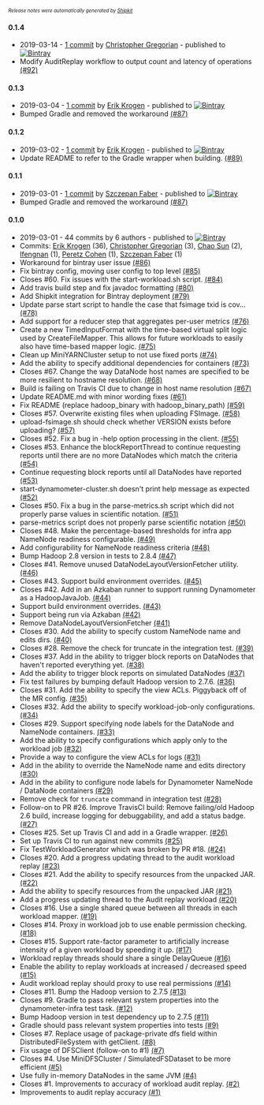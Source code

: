 <sup><sup>*Release notes were automatically generated by [Shipkit](http://shipkit.org/)*</sup></sup>

#### 0.1.4
 - 2019-03-14 - [1 commit](https://github.com/linkedin/dynamometer/compare/v0.1.3...v0.1.4) by [Christopher Gregorian](https://github.com/csgregorian) - published to [![Bintray](https://img.shields.io/badge/Bintray-0.1.4-green.svg)](https://bintray.com/linkedin/maven/dynamometer/0.1.4)
 - Modify AuditReplay workflow to output count and latency of operations [(#92)](https://github.com/linkedin/dynamometer/pull/92)

#### 0.1.3
 - 2019-03-04 - [1 commit](https://github.com/linkedin/dynamometer/compare/v0.1.2...v0.1.3) by [Erik Krogen](https://github.com/xkrogen) - published to [![Bintray](https://img.shields.io/badge/Bintray-0.1.3-green.svg)](https://bintray.com/linkedin/maven/dynamometer/0.1.3)
 - Bumped Gradle and removed the workaround [(#87)](https://github.com/linkedin/dynamometer/pull/87)

#### 0.1.2
 - 2019-03-02 - [1 commit](https://github.com/linkedin/dynamometer/compare/v0.1.1...v0.1.2) by [Erik Krogen](https://github.com/xkrogen) - published to [![Bintray](https://img.shields.io/badge/Bintray-0.1.2-green.svg)](https://bintray.com/null/null/com.linkedin.dynamometer/0.1.2)
 - Update README to refer to the Gradle wrapper when building. [(#89)](https://github.com/linkedin/dynamometer/pull/89)

#### 0.1.1
 - 2019-03-01 - [1 commit](https://github.com/linkedin/dynamometer/compare/v0.1.0...v0.1.1) by [Szczepan Faber](https://github.com/mockitoguy) - published to [![Bintray](https://img.shields.io/badge/Bintray-0.1.1-green.svg)](https://bintray.com/null/null/com.linkedin.dynamometer/0.1.1)
 - Bumped Gradle and removed the workaround [(#87)](https://github.com/linkedin/dynamometer/pull/87)

#### 0.1.0
 - 2019-03-01 - 44 commits by 6 authors - published to [![Bintray](https://img.shields.io/badge/Bintray-0.1.0-green.svg)](https://bintray.com/linkedin/maven/dynamometer/0.1.0)
 - Commits: [Erik Krogen](https://github.com/xkrogen) (36), [Christopher Gregorian](https://github.com/csgregorian) (3), [Chao Sun](https://github.com/sunchao) (2), [lfengnan](https://github.com/fengnanli) (1), [Peretz Cohen](https://github.com/pizzaz93) (1), [Szczepan Faber](https://github.com/mockitoguy) (1)
 - Workaround for bintray user issue [(#86)](https://github.com/linkedin/dynamometer/pull/86)
 - Fix bintray config, moving user config to top level [(#85)](https://github.com/linkedin/dynamometer/pull/85)
 - Closes #60. Fix issues with the start-workload.sh script. [(#84)](https://github.com/linkedin/dynamometer/pull/84)
 - Add travis build step and fix javadoc formatting [(#80)](https://github.com/linkedin/dynamometer/pull/80)
 - Add Shipkit integration for Bintray deployment [(#79)](https://github.com/linkedin/dynamometer/pull/79)
 - Update parse start script to handle the case that fsimage txid is cov… [(#78)](https://github.com/linkedin/dynamometer/pull/78)
 - Add support for a reducer step that aggregates per-user metrics [(#76)](https://github.com/linkedin/dynamometer/pull/76)
 - Create a new TimedInputFormat with the time-based virtual split logic used by CreateFileMapper. This allows for future workloads to easily also have time-based mapper logic. [(#75)](https://github.com/linkedin/dynamometer/pull/75)
 - Clean up MiniYARNCluster setup to not use fixed ports [(#74)](https://github.com/linkedin/dynamometer/pull/74)
 - Add the ability to specify additional dependencies for containers [(#73)](https://github.com/linkedin/dynamometer/pull/73)
 - Closes #67. Change the way DataNode host names are specified to be more resilient to hostname resolution. [(#68)](https://github.com/linkedin/dynamometer/pull/68)
 - Build is failing on Travis CI due to change in host name resolution [(#67)](https://github.com/linkedin/dynamometer/issues/67)
 - Update README.md with minor wording fixes [(#61)](https://github.com/linkedin/dynamometer/pull/61)
 - Fix README (replace hadoop_binary with hadoop_binary_path) [(#59)](https://github.com/linkedin/dynamometer/pull/59)
 - Closes #57. Overwrite existing files when uploading FSImage. [(#58)](https://github.com/linkedin/dynamometer/pull/58)
 - upload-fsimage.sh should check whether VERSION exists before uploading?  [(#57)](https://github.com/linkedin/dynamometer/issues/57)
 - Closes #52. Fix a bug in -help option processing in the client. [(#55)](https://github.com/linkedin/dynamometer/pull/55)
 - Closes #53. Enhance the blockReportThread to continue requesting reports until there are no more DataNodes which match the criteria [(#54)](https://github.com/linkedin/dynamometer/pull/54)
 - Continue requesting block reports until all DataNodes have reported [(#53)](https://github.com/linkedin/dynamometer/issues/53)
 - start-dynamometer-cluster.sh doesn't print help message as expected [(#52)](https://github.com/linkedin/dynamometer/issues/52)
 - Closes #50. Fix a bug in the parse-metrics.sh script which did not properly parse values in scientific notation. [(#51)](https://github.com/linkedin/dynamometer/pull/51)
 - parse-metrics script does not properly parse scientific notation [(#50)](https://github.com/linkedin/dynamometer/issues/50)
 - Closes #48. Make the percentage-based thresholds for infra app NameNode readiness configurable. [(#49)](https://github.com/linkedin/dynamometer/pull/49)
 - Add configurability for NameNode readiness criteria [(#48)](https://github.com/linkedin/dynamometer/issues/48)
 - Bump Hadoop 2.8 version in tests to 2.8.4 [(#47)](https://github.com/linkedin/dynamometer/pull/47)
 - Closes #41. Remove unused DataNodeLayoutVersionFetcher utility. [(#46)](https://github.com/linkedin/dynamometer/pull/46)
 - Closes #43. Support build environment overrides. [(#45)](https://github.com/linkedin/dynamometer/pull/45)
 - Closes #42. Add in an Azkaban runner to support running Dynamometer as a HadoopJavaJob. [(#44)](https://github.com/linkedin/dynamometer/pull/44)
 - Support build environment overrides. [(#43)](https://github.com/linkedin/dynamometer/issues/43)
 - Support being run via Azkaban [(#42)](https://github.com/linkedin/dynamometer/issues/42)
 - Remove DataNodeLayoutVersionFetcher [(#41)](https://github.com/linkedin/dynamometer/issues/41)
 - Closes #30. Add the ability to specify custom NameNode name and edits dirs. [(#40)](https://github.com/linkedin/dynamometer/pull/40)
 - Closes #28. Remove the check for truncate in the integration test. [(#39)](https://github.com/linkedin/dynamometer/pull/39)
 - Closes #37. Add in the ability to trigger block reports on DataNodes that haven't reported everything yet. [(#38)](https://github.com/linkedin/dynamometer/pull/38)
 - Add the ability to trigger block reports on simulated DataNodes [(#37)](https://github.com/linkedin/dynamometer/issues/37)
 - Fix test failures by bumping default Hadoop version to 2.7.6. [(#36)](https://github.com/linkedin/dynamometer/pull/36)
 - Closes #31. Add the ability to specify the view ACLs. Piggyback off of the MR config. [(#35)](https://github.com/linkedin/dynamometer/pull/35)
 - Closes #32. Add the ability to specify workload-job-only configurations. [(#34)](https://github.com/linkedin/dynamometer/pull/34)
 - Closes #29. Support specifying node labels for the DataNode and NameNode containers. [(#33)](https://github.com/linkedin/dynamometer/pull/33)
 - Add the ability to specify configurations which apply only to the workload job [(#32)](https://github.com/linkedin/dynamometer/issues/32)
 - Provide a way to configure the view ACLs for logs [(#31)](https://github.com/linkedin/dynamometer/issues/31)
 - Add in the ability to override the NameNode name and edits directory [(#30)](https://github.com/linkedin/dynamometer/issues/30)
 - Add in the ability to configure node labels for Dynamometer NameNode / DataNode containers [(#29)](https://github.com/linkedin/dynamometer/issues/29)
 - Remove check for `truncate` command in integration test [(#28)](https://github.com/linkedin/dynamometer/issues/28)
 - Follow-on to PR #26. Improve TravisCI build: Remove failing/old Hadoop 2.6 build, increase logging for debuggability, and add a status badge. [(#27)](https://github.com/linkedin/dynamometer/pull/27)
 - Closes #25. Set up Travis CI and add in a Gradle wrapper. [(#26)](https://github.com/linkedin/dynamometer/pull/26)
 - Set up Travis CI to run against new commits [(#25)](https://github.com/linkedin/dynamometer/issues/25)
 - Fix TestWorkloadGenerator which was broken by PR #18. [(#24)](https://github.com/linkedin/dynamometer/pull/24)
 - Closes #20. Add a progress updating thread to the audit workload replay [(#23)](https://github.com/linkedin/dynamometer/pull/23)
 - Closes #21. Add the ability to specify resources from the unpacked JAR. [(#22)](https://github.com/linkedin/dynamometer/pull/22)
 - Add the ability to specify resources from the unpacked JAR [(#21)](https://github.com/linkedin/dynamometer/issues/21)
 - Add a progress updating thread to the Audit replay workload [(#20)](https://github.com/linkedin/dynamometer/issues/20)
 - Closes #16. Use a single shared queue between all threads in each workload mapper. [(#19)](https://github.com/linkedin/dynamometer/pull/19)
 - Closes #14. Proxy in workload job to use enable permission checking. [(#18)](https://github.com/linkedin/dynamometer/pull/18)
 - Closes #15. Support rate-factor parameter to artificially increase intensity of a given workload by speeding it up. [(#17)](https://github.com/linkedin/dynamometer/pull/17)
 - Workload replay threads should share a single DelayQueue [(#16)](https://github.com/linkedin/dynamometer/issues/16)
 - Enable the ability to replay workloads at increased / decreased speed [(#15)](https://github.com/linkedin/dynamometer/issues/15)
 - Audit workload replay should proxy to use real permissions [(#14)](https://github.com/linkedin/dynamometer/issues/14)
 - Closes #11. Bump the Hadoop version to 2.7.5 [(#13)](https://github.com/linkedin/dynamometer/pull/13)
 - Closes #9. Gradle to pass relevant system properties into the dynamometer-infra test task. [(#12)](https://github.com/linkedin/dynamometer/pull/12)
 - Bump Hadoop version in test dependency up to 2.7.5 [(#11)](https://github.com/linkedin/dynamometer/issues/11)
 - Gradle should pass relevant system properties into tests [(#9)](https://github.com/linkedin/dynamometer/issues/9)
 - Closes #7. Replace usage of package-private dfs field within DistributedFileSystem with getClient. [(#8)](https://github.com/linkedin/dynamometer/pull/8)
 - Fix usage of DFSClient (follow-on to #1) [(#7)](https://github.com/linkedin/dynamometer/issues/7)
 - Closes #4. Use MiniDFSCluster / SimulatedFSDataset to be more efficient [(#5)](https://github.com/linkedin/dynamometer/pull/5)
 - Use fully in-memory DataNodes in the same JVM [(#4)](https://github.com/linkedin/dynamometer/issues/4)
 - Closes #1. Improvements to accuracy of workload audit replay. [(#2)](https://github.com/linkedin/dynamometer/pull/2)
 - Improvements to audit replay accuracy [(#1)](https://github.com/linkedin/dynamometer/issues/1)

